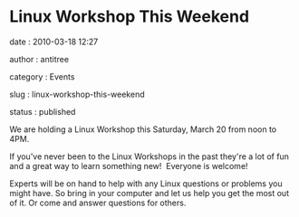Linux Workshop This Weekend
===========================

date
:   2010-03-18 12:27

author
:   antitree

category
:   Events

slug
:   linux-workshop-this-weekend

status
:   published

We are holding a Linux Workshop this Saturday, March 20 from noon to
4PM.

If you've never been to the Linux Workshops in the past they're a lot of
fun and a great way to learn something new!  Everyone is welcome!

Experts will be on hand to help with any Linux questions or problems you
might have. So bring in your computer and let us help you get the most
out of it. Or come and answer questions for others.
